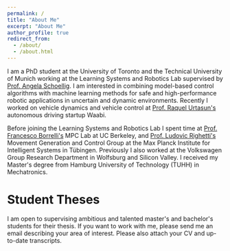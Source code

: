 ```yaml
---
permalink: /
title: "About Me"
excerpt: "About Me"
author_profile: true
redirect_from: 
  - /about/
  - /about.html
---
```


I am a PhD student at the University of Toronto and the Technical University of Munich working at the Learning Systems and Robotics Lab supervised by [Prof. Angela Schoellig](https://www.dynsyslab.org/prof-angela-schoellig/). I am interested in combining model-based control algorithms with machine learning methods for safe and high-performance robotic applications in uncertain and dynamic environments. Recently I worked on vehicle dynamics and vehicle control at [Prof. Raquel Urtasun's](https://www.cs.toronto.edu/~urtasun/) autonomous driving startup Waabi. 

Before joining the Learning Systems and Robotics Lab I spent time at [Prof. Francesco Borrelli's](https://me.berkeley.edu/people/francesco-borrelli/) MPC Lab at UC Berkeley, and [Prof. Ludovic Righetti's](https://www.is.mpg.de/~lrighetti) Movement Generation and Control Group at the Max Planck Institute for Intelligent Systems in Tübingen. Previously I also worked at the Volkswagen Group Research Department in Wolfsburg and Silicon Valley. I received my Master's degree from Hamburg University of Technology (TUHH) in Mechatronics. 

Student Theses
======
I am open to supervising ambitious and talented master's and bachelor's students for their thesis. If you want to work with me, please send me an email describing your area of interest. Please also attach your CV and up-to-date transcripts.